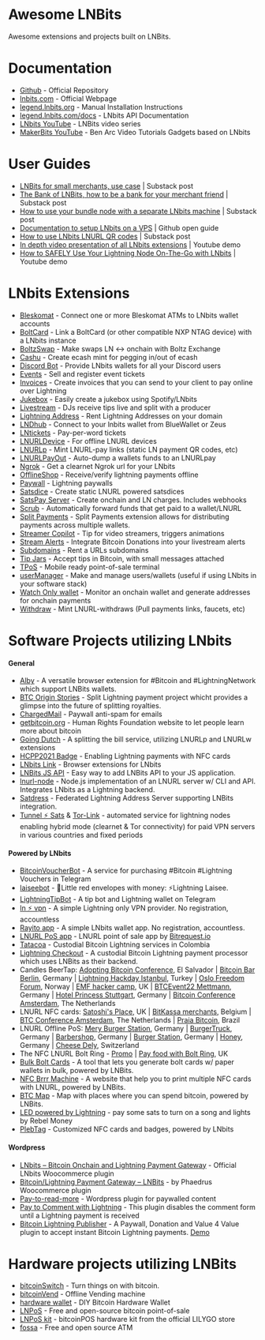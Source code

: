 # Awesome LNBits

Awesome extensions and projects built on LNBits.

# Documentation

- [Github](https://github.com/lnbits/lnbits) - Official Repository
- [lnbits.com](https://lnbits.com) - Official Webpage
- [legend.lnbits.org](https://legend.lnbits.org/guide/installation.html) - Manual Installation Instructions
- [legend.lnbits.com/docs](https://legend.lnbits.com/docs) - LNbits API Documentation
- [LNbits YouTube](https://www.youtube.com/playlist?list=PLPj3KCksGbSYG0ciIQUWJru1dWstPHshe) - LNBits video series
- [MakerBits YouTube](https://www.youtube.com/channel/UCZhKfzK6_KWZ-CFC2wXQVBw/videos) - Ben Arc Video Tutorials Gadgets based on LNbits

# User Guides

- [LNBits for small merchants, use case](https://darthcoin.substack.com/p/lnbits-for-small-merchants) | Substack post
- [The Bank of LNBits, how to be a bank for your merchant friend](https://darthcoin.substack.com/p/the-bank-of-lnbits) | Substack post
- [How to use your bundle node with a separate LNbits machine](https://darthcoin.substack.com/p/build-your-own-lnbits-app-server) | Substack post
- [Documentation to setup LNbits on a VPS](https://github.com/TrezorHannes/vps-lnbits) | Github open guide
- [How to use LNbits LNURL QR codes](https://kuroba.substack.com/p/how-to-receive-bitcoin-lightning) | Substack post
- [In depth video presentation of all LNbits extensions](https://youtu.be/ZTjFalYeOlA) | Youtube demo
- [How to SAFELY Use Your Lightning Node On-The-Go with LNbits](https://youtu.be/i5FQf96e6zg) | Youtube demo

# LNbits Extensions

- [Bleskomat](https://github.com/lnbits/lnbits/tree/main/lnbits/extensions/bleskomat) - Connect one or more Bleskomat ATMs to LNbits wallet accounts
- [BoltCard](https://github.com/lnbits/lnbits/tree/main/lnbits/extensions/boltcards) - Link a BoltCard (or other compatible NXP NTAG device) with a LNbits instance
- [BoltzSwap](https://github.com/lnbits/lnbits/tree/main/lnbits/extensions/boltz) - Make swaps LN <-> onchain with Boltz Exchange
- [Cashu](https://github.com/lnbits/lnbits/tree/main/lnbits/extensions/cashu) - Create ecash mint for pegging in/out of ecash
- [Discord Bot](https://github.com/lnbits/lnbits/tree/main/lnbits/extensions/discordbot) - Provide LNbits wallets for all your Discord users
- [Events](https://github.com/lnbits/lnbits/tree/main/lnbits/extensions/events) - Sell and register event tickets
- [Invoices](https://github.com/lnbits/lnbits/tree/main/lnbits/extensions/invoices) - Create invoices that you can send to your client to pay online over Lightning
- [Jukebox](https://github.com/lnbits/lnbits/tree/main/lnbits/extensions/jukebox) - Easily create a jukebox using Spotify/LNbits
- [Livestream](https://github.com/lnbits/lnbits/tree/main/lnbits/extensions/livestream) - DJs receive tips live and split with a producer
- [Lightning Address](https://github.com/lnbits/lnbits/tree/main/lnbits/extensions/lnaddress) - Rent Lightning Addresses on your domain
- [LNDhub](https://github.com/lnbits/lnbits/tree/main/lnbits/extensions/lndhub) - Connect to your lnbits wallet from BlueWallet or Zeus
- [LNtickets](https://github.com/lnbits/lnbits/tree/main/lnbits/extensions/lnticket) - Pay-per-word tickets
- [LNURLDevice](https://github.com/lnbits/lnbits/tree/main/lnbits/extensions/lnurldevice) - For offline LNURL devices
- [LNURLp](https://github.com/lnbits/lnbits/tree/main/lnbits/extensions/lnurlp) - Mint LNURL-pay links (static LN payment QR codes, etc)
- [LNURLPayOut](https://github.com/lnbits/lnbits/tree/main/lnbits/extensions/lnurlpayout) - Auto-dump a wallets funds to an LNURLpay
- [Ngrok](https://github.com/lnbits/lnbits/tree/main/lnbits/extensions/ngrok) - Get a clearnet Ngrok url for your LNbits
- [OfflineShop](https://github.com/lnbits/lnbits/tree/main/lnbits/extensions/offlineshop) - Receive/verify lightning payments offline
- [Paywall](https://github.com/lnbits/lnbits/tree/main/lnbits/extensions/paywall) - Lightning paywalls
- [Satsdice](https://github.com/lnbits/lnbits/tree/main/lnbits/extensions/satsdice) - Create static LNURL powered satsdices
- [SatsPay Server](https://github.com/lnbits/lnbits/tree/main/lnbits/extensions/satspay) - Create onchain and LN charges. Includes webhooks
- [Scrub](https://github.com/lnbits/lnbits/tree/main/lnbits/extensions/scrub) - Automatically forward funds that get paid to a wallet/LNURL
- [Split Payments](https://github.com/lnbits/lnbits/tree/main/lnbits/extensions/splitpayments) - Split Payments extension allows for distributing payments across multiple wallets.
- [Streamer Copilot](https://github.com/lnbits/lnbits/tree/main/lnbits/extensions/copilot) - Tip for video streamers, triggers animations
- [Stream Alerts](https://github.com/lnbits/lnbits/tree/main/lnbits/extensions/streamalerts) - Integrate Bitcoin Donations into your livestream alerts
- [Subdomains](https://github.com/lnbits/lnbits/tree/main/lnbits/extensions/subdomains) - Rent a URLs subdomains
- [Tip Jars](https://github.com/lnbits/lnbits/tree/main/lnbits/extensions/tipjar) - Accept tips in Bitcoin, with small messages attached
- [TPoS](https://github.com/lnbits/lnbits/tree/main/lnbits/extensions/tpos) - Mobile ready point-of-sale terminal
- [userManager](https://github.com/lnbits/lnbits/tree/main/lnbits/extensions/usermanager) - Make and manage users/wallets (useful if using LNbits in your software stack)
- [Watch Only wallet](https://github.com/lnbits/lnbits/tree/main/lnbits/extensions/watchonly) - Monitor an onchain wallet and generate addresses for onchain payments
- [Withdraw](https://github.com/lnbits/lnbits/tree/main/lnbits/extensions/withdraw) - Mint LNURL-withdraws (Pull payments links, faucets, etc)

# Software Projects utilizing LNbits

#### General
- [Alby](https://github.com/getAlby/lightning-browser-extension) - A versatile browser extension for #Bitcoin and #LightningNetwork which support LNBits wallets.
- [BTC Origin Stories](https://btcoriginstories.com/) - Split Lightning payment project whicht provides a glimpse into the future of splitting royalties.
- [ChargedMail](https://github.com/shocknet/chargedMail) - Paywall anti-spam for emails
- [getbitcoin.org](https://www.getbitcoin.org/) - Human Rights Foundation website to let people learn more about bitcoin
- [Going Dutch](https://goingdutch.pm) - A splitting the bill service, utilizing LNURLp and LNURLw extensions
- [HCPP2021 Badge](https://github.com/taxmeifyoucan/HCPP2021-Badge) - Enabling Lightning payments with NFC cards
- [LNbits Link](https://github.com/bitcoincoretech/lnbits-link) - Browser extensions for LNbits
- [LNBits JS API](https://github.com/MiguelMedeiros/lnbits-js) - Easy way to add LNBits API to your JS application.
- [lnurl-node](https://github.com/chill117/lnurl-node) - Node.js implementation of an LNURL server w/ CLI and API. Integrates LNbits as a Lightning backend.
- [Satdress](https://github.com/fiatjaf/satdress) - Federated Lightning Address Server supporting LNBits integration.
- [Tunnel ⚡️ Sats](https://tunnelsats.com/) & [Tor-Link](http://tunnelpasz3fpxhuw6obb5tpuqkxmcmvqh7asx5vkqfwe7ix74ry22ad.onion) - automated service for lightning nodes enabling hybrid mode (clearnet & Tor connectivity) for paid VPN servers in various countries and fixed periods 

#### Powered by LNbits
- [BitcoinVoucherBot](https://t.me/BitcoinVoucherBot) - A service for purchasing #Bitcoin #Lightning Vouchers in Telegram
- [laiseebot](https://github.com/bitkarrot/laiseebot) - 🧧Little red envelopes with money: ⚡Lightning Laisee.
- [LightningTipBot](https://github.com/LightningTipBot/LightningTipBot) - A tip bot and Lightning wallet on Telegram
- [ln ⚡️ vpn](https://lnvpn.net) - A simple Lightning only VPN provider. No registration, accountless
- [Rayito app](https://rayito.app/) - A simple LNbits wallet app. No registration, accountless. 
- [LNURL PoS app](https://twitter.com/bitrequest/status/1566779663518662661) - LNURL point of sale app by [Bitrequest.io](https://bitrequest.io)
- [Tatacoa](https://www.tatacoabitcoin.com/) - Custodial Bitcoin Lightning services in Colombia
- [Lightning Checkout](https://lightningcheckout.eu) - A custodial Bitcoin Lightning payment processor which uses LNBits as their backend.
- Candles BeerTap: [Adopting Bitcoin Conference](https://twitter.com/MichaelRihani/status/1490891558224564226), El Salvador | [Bitcoin Bar Berlin](https://twitter.com/L0laL33tz/status/1456346866875052034), Germany | [Lightning Hackday Istanbul](https://twitter.com/arcbtc/status/1497188876288417796), Turkey | [Oslo Freedom Forum](https://twitter.com/stephanlivera/status/1529579038427209729), Norway | [EMF hacker camp](https://twitter.com/arcbtc/status/1534490835143860225), UK | [BTCEvent22 Mettmann](https://twitter.com/fulmolightning/status/1553327221686865920), Germany | [Hotel Princess Stuttgart](https://twitter.com/PrincessPlo/status/1530199423644585985), Germany | [Bitcoin Conference Amsterdam](https://twitter.com/fulmolightning/status/1580156140742410241), The Netherlands
- LNURL NFC cards: [Satoshi's Place](https://twitter.com/blackcoffeebtc/status/1571171856123559936?s=19), UK | [BitKassa merchants](https://twitter.com/BitKassaNL/status/1578822489442222081), Belgium | [BTC Conference Amsterdam](https://twitter.com/einzie/status/1580140879800852480), The Netherlands | [Praia Bitcoin](https://nitter.it/BitcoinBeachBR/status/1588256248369057792), Brazil
- LNURL Offline PoS: [Mery Burger Station](https://twitter.com/friecast/status/1578457793035898882), Germany | [BurgerTruck](https://twitter.com/friecast/status/1555983298240856068), Germany | [Barbershop](https://twitter.com/DrShift3/status/1585019957607542784), Germany | [Burger Station](https://twitter.com/Bblocker21/status/1582758428669145088), Germany | [Honey](https://twitter.com/leblitzdick/status/1270008973152976896), Germany | [Cheese Dely](https://twitter.com/DrShift3/status/1587067907556646912), Switzerland
- The NFC LNURL Bolt Ring - [Promo](https://twitter.com/bitcoin_ring/status/1581966568631988224) | [Pay food with Bolt Ring](https://nitter.it/BTCGandalf/status/1587071445435383817), UK
- [Bulk Bolt Cards](https://github.com/leesalminen/bulk-boltcards) - A tool that lets you generate bolt cards w/ paper wallets in bulk, powered by LNBits.
- [NFC Brrr Machine](https://nfc-brrr.com/) - A website that help you to print multiple NFC cards with LNURL, powered by LNBits.
- [BTC Map](https://btcmap.org/) - Map with places where you can spend bitcoin, powered by LNBits.
- [LED powered by Lightning](https://www.rebelmoney.art/day-1) - pay some sats to turn on a song and lights by Rebel Money
- [PlebTag](https://plebtag.com/) - Customized NFC cards and badges, powered by LNbits

#### Wordpress
- [LNbits – Bitcoin Onchain and Lightning Payment Gateway](https://wordpress.org/plugins/lnbits-bitcoin-onchain-and-lightning-payment-gateway/) - Official LNbits Woocommerce plugin
- [Bitcoin/Lightning Payment Gateway – LNBits](https://wordpress.org/plugins/lightning-payment-gateway-lnbits/) - by Phaedrus Woocommerce plugin
- [Pay-to-read-more](https://github.com/schulterklopfer/ptrm) - Wordpress plugin for paywalled content
- [Pay to Comment with Lightning](https://wordpress.org/plugins/wp-lightning-comments/) - This plugin disables the comment form until a Lightning payment is received
- [Bitcoin Lightning Publisher](https://wordpress.org/plugins/bitcoin-lightning-publisher/) -  A Paywall, Donation and Value 4 Value plugin to accept instant Bitcoin Lightning payments. [Demo](https://twitter.com/LNCheckout/status/1579047324260904960)

# Hardware projects utilizing LNBits


- [bitcoinSwitch](https://github.com/lnbits/bitcoinswitch) - Turn things on with bitcoin.
- [bitcoinVend](https://github.com/arcbtc/bitcoinVend) - Offline Vending machine
- [hardware wallet](https://github.com/lnbits/hardware-wallet) - DIY Bitcoin Hardware Wallet
- [LNPoS](https://github.com/lnbits/lnpos) - Free and open-source bitcoin point-of-sale
- [LNPoS kit](https://nl.aliexpress.com/item/1005003589706292.html) - bitcoinPOS hardware kit from the official LILYGO store
- [fossa](https://github.com/lnbits/fossa) - Free and open source ATM

